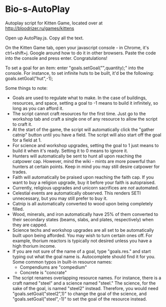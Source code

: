 # Bio-s-AutoPlay
Autoplay script for Kitten Game, located over at http://bloodrizer.ru/games/kittens

Open up AutoPlay.js. Copy all the text.

On the Kitten Game tab, open your javascript console - in Chrome, it's ctrl+shift+j. Google around how to do it in other browsers.
Paste the code into the console and press enter. Congratulations!

To set a goal for an item:
enter "goals.setGoal("<item name>",quantity);" into the console. For instance, to set infinite huts to be built, it'd be the following:
    goals.setGoal("hut",-1);

Some things to note:

 - Goals are used to regulate what to make. In the case of buildings, resources, and space, setting a goal to -1 means to build it
    infinitely, so long as you can afford it.
 - The script cannot craft resources for the first time. Just go to the workshop tab and craft a single one of any resource to allow
    the script to craft it.
 - At the start of the game, the script will automatically click the "gather catnip" button until you have a field. The script will also
    start off the goal for a field at 1.
 - For science and workshop upgrades, setting the goal to 1 just means to build it when it's ready. Setting it to 0 means to ignore it.
 - Hunters will automatically be sent to hunt all upon reaching the catpower cap. However, mind the wiki - mints are more powerful
    than hunters at certain points. Keep in mind you may still desire catpower for trades.
 - Faith will automatically be praised upon reaching the faith cap. If you want to buy a religion upgrade, buy it before your faith is
    autopraised.
 - Currently, religious upgrades and unicorn sacrifices are *not* automated.
 - Celestial events are automatically observed. This renders SETI unnecessary, but you may still prefer to buy it.
 - Catnip is all automatically converted to wood upon being completely filled.
 - Wood, minerals, and iron automatically have 25% of them converted to their secondary states (beams, slabs, and plates, respectively)
    when they are capped.
 - Science techs and workshop upgrades are all set to be automatically built upon being afforded. You may wish to turn certain ones off.
    For example, thorium reactors is typically not desired unless you have a high thorium income.
 - If you are not sure of the name of a goal, type "goals.res." and start typing out what the goal name is. Autocomplete should find it
    for you. Some common typos in built-in resource names:
      - Compendiums are "compedium"
      - Concrete is "concrate"
 - The script renames overlapping resource names. For instance, there is a craft named "steel" and a science named "steel." The science,
    for the sake of the goal, is named "steel2" instead. Therefore, you would need "goals.setGoal("steel2",1)" to change the goal
    of the science, and "goals.setGoal("steel",-1)" to set the goal of the resource instead.
